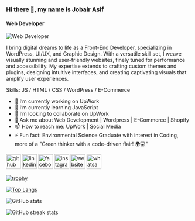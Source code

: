 ### Hi there 👋, my name is Jobair Asif
#### Web Developer
![Web Developer](https://scontent.fcgp13-1.fna.fbcdn.net/v/t1.6435-9/168454248_1410356955981089_6244365756523005080_n.jpg?_nc_cat=105&ccb=1-7&_nc_sid=7a1959&_nc_ohc=sd1WUnDViaEAX9j6vUb&_nc_ht=scontent.fcgp13-1.fna&oh=00_AfCOzpiRMeoP-BX9akkDehLnhMJW6wQ2TikrTxs3xkjMUA&oe=65ADDA83)

I bring digital dreams to life as a Front-End Developer, specializing in WordPress, UI/UX, and Graphic Design. With a versatile skill set, I weave visually stunning and user-friendly websites, finely tuned for performance and accessibility. My expertise extends to crafting custom themes and plugins, designing intuitive interfaces, and creating captivating visuals that amplify user experiences.

Skills: JS / HTML / CSS / WordPress / E-Commerce

- 🔭 I’m currently working on UpWork 
- 🌱 I’m currently learning JavaScript 
- 👯 I’m looking to collaborate on UpWork 
- 💬 Ask me about Web Development | Wordpress | E-Commerce | Shopify 
- 📫 How to reach me: UpWork | Social Media 
- ⚡ Fun fact: Environmental Science Graduate with interest in Coding, more of a  "Green thinker with a code-driven flair! 🌍💻" 


[<img src='https://cdn.jsdelivr.net/npm/simple-icons@3.0.1/icons/github.svg' alt='github' height='40'>](https://github.com/jobairasif)  [<img src='https://cdn.jsdelivr.net/npm/simple-icons@3.0.1/icons/linkedin.svg' alt='linkedin' height='40'>](https://www.linkedin.com/in/jobairasif25/)  [<img src='https://cdn.jsdelivr.net/npm/simple-icons@3.0.1/icons/facebook.svg' alt='facebook' height='40'>](https://www.facebook.com/jobair.asif25/)  [<img src='https://cdn.jsdelivr.net/npm/simple-icons@3.0.1/icons/instagram.svg' alt='instagram' height='40'>](https://www.instagram.com/_zero_5_/)  [<img src='https://cdn.jsdelivr.net/npm/simple-icons@3.0.1/icons/icloud.svg' alt='website' height='40'>](https://asif.blocxperts.com/)  [<img src='https://cdn.jsdelivr.net/npm/simple-icons@3.0.1/icons/whatsapp.svg' alt='whatsapp' height='40'>](https://wa.me/1851640807)  

[![trophy](https://github-profile-trophy.vercel.app/?username=jobairasif)](https://github.com/ryo-ma/github-profile-trophy)

[![Top Langs](https://github-readme-stats.vercel.app/api/top-langs/?username=jobairasif)](https://github.com/anuraghazra/github-readme-stats)

![GitHub stats](https://github-readme-stats.vercel.app/api?username=jobairasif&show_icons=true)  


![GitHub streak stats](https://streak-stats.demolab.com/?user=jobairasif)  

